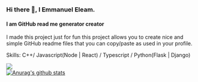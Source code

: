 ### Hi there 👋, I Emmanuel Eleam.
#### I am GitHub read me generator creator

I made this project just for fun this project allows you to create nice and simple GitHub readme files that you can copy/paste as used in your profile.

Skills: C++/ Javascript(Node | React) / Typescript / Python(Flask | Django)

<!--
**Frost199/Frost199** is a ✨ _special_ ✨ repository because its `README.md` (this file) appears on your GitHub profile.

Here are some ideas to get you started:

- 🔭 I’m currently working on opensource, private, and company projects.
- 🌱 I’m currently learning ...
- 👯 I’m looking to collaborate on ...
- 🤔 I’m looking for help with ...
- 💬 Ask me about ...
- 📫 How to reach me: ...
- 😄 Pronouns: ...
- ⚡ Fun fact: ...
-->
![](https://komarev.com/ghpvc/?username=Frost199&color=brightgreen)   
[![Anurag's github stats](https://github-readme-stats.vercel.app/api?username=Frost199)](https://github.com/anuraghazra/github-readme-stats)

